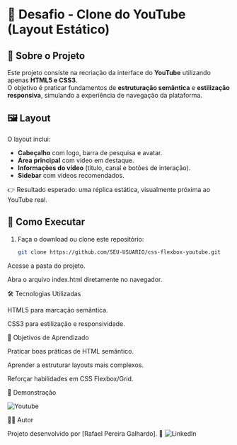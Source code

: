 # 🎯 Desafio - Clone do YouTube (Layout Estático)

## 📌 Sobre o Projeto
Este projeto consiste na recriação da interface do **YouTube** utilizando apenas **HTML5 e CSS3**.  
O objetivo é praticar fundamentos de **estruturação semântica** e **estilização responsiva**, simulando a experiência de navegação da plataforma.

## 🖼️ Layout
O layout inclui:
- **Cabeçalho** com logo, barra de pesquisa e avatar.  
- **Área principal** com vídeo em destaque.  
- **Informações do vídeo** (título, canal e botões de interação).  
- **Sidebar** com vídeos recomendados.  

👉 Resultado esperado: uma réplica estática, visualmente próxima ao YouTube real.

## 🚀 Como Executar
1. Faça o download ou clone este repositório:
   ```bash
   git clone https://github.com/SEU-USUARIO/css-flexbox-youtube.git

Acesse a pasta do projeto.

Abra o arquivo index.html diretamente no navegador.

🛠️ Tecnologias Utilizadas

HTML5 para marcação semântica.

CSS3 para estilização e responsividade.

🎯 Objetivos de Aprendizado

Praticar boas práticas de HTML semântico.

Aprender a estruturar layouts mais complexos.

Reforçar habilidades em CSS Flexbox/Grid.

📸 Demonstração

![Youtube](assets/image/fotoprojeto.jpg)

👩‍💻 Autor

Projeto desenvolvido por [Rafael Pereira Galhardo].
🔗 ![Linkedln](www.linkedin.com/in/rpg2011)

